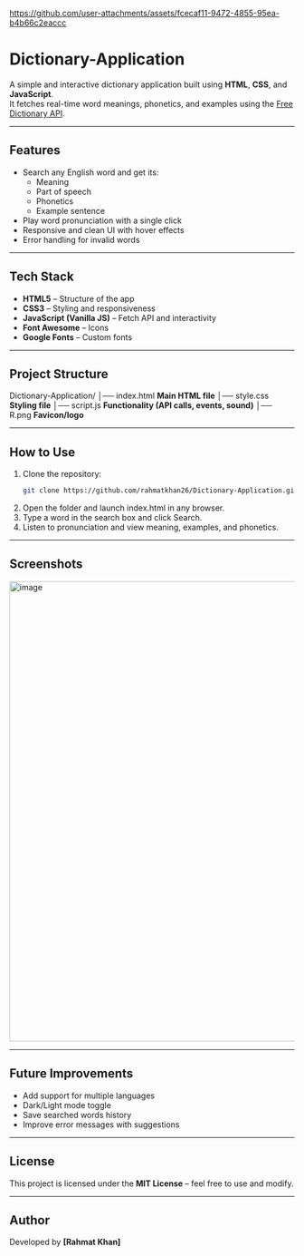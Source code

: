 https://github.com/user-attachments/assets/fcecaf11-9472-4855-95ea-b4b66c2eaccc

# Dictionary-Application
A simple and interactive dictionary application built using **HTML**, **CSS**, and **JavaScript**.  
It fetches real-time word meanings, phonetics, and examples using the [Free Dictionary API](https://dictionaryapi.dev/).

---

##  Features
- Search any English word and get its:
  - Meaning  
  - Part of speech  
  - Phonetics  
  - Example sentence  
- Play word pronunciation with a single click  
- Responsive and clean UI with hover effects  
- Error handling for invalid words
  
---

##  Tech Stack
- **HTML5** – Structure of the app  
- **CSS3** – Styling and responsiveness  
- **JavaScript (Vanilla JS)** – Fetch API and interactivity  
- **Font Awesome** – Icons  
- **Google Fonts** – Custom fonts  

---

##  Project Structure
Dictionary-Application/
│── index.html       **Main HTML file** 
│── style.css        **Styling file**
│── script.js        **Functionality (API calls, events, sound)**
│── R.png            **Favicon/logo**

---

##  How to Use
1. Clone the repository:
   ```bash
   git clone https://github.com/rahmatkhan26/Dictionary-Application.git
3. Open the folder and launch index.html in any browser.
4. Type a word in the search box and click Search.
5. Listen to pronunciation and view meaning, examples, and phonetics.

---

## Screenshots
 <img width="1350" height="812" alt="image" src="https://github.com/user-attachments/assets/988e837f-b1ab-45aa-ad65-4012c9d101ab" />

---

##  Future Improvements
- Add support for multiple languages  
- Dark/Light mode toggle  
- Save searched words history  
- Improve error messages with suggestions  

---

##  License
This project is licensed under the **MIT License** – feel free to use and modify.  

---

##  Author
Developed by **[Rahmat Khan]**
